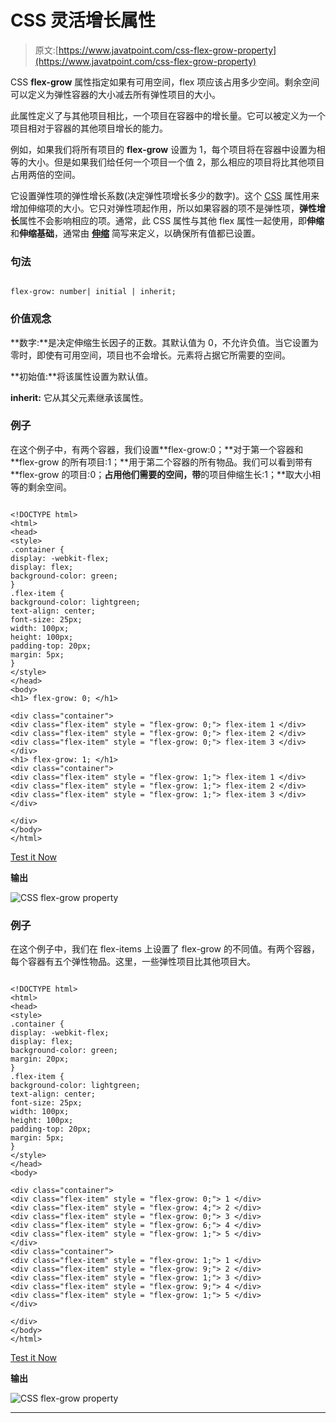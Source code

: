 # CSS 灵活增长属性

> 原文:[https://www.javatpoint.com/css-flex-grow-property](https://www.javatpoint.com/css-flex-grow-property)

CSS **flex-grow** 属性指定如果有可用空间，flex 项应该占用多少空间。剩余空间可以定义为弹性容器的大小减去所有弹性项目的大小。

此属性定义了与其他项目相比，一个项目在容器中的增长量。它可以被定义为一个项目相对于容器的其他项目增长的能力。

例如，如果我们将所有项目的 **flex-grow** 设置为 1，每个项目将在容器中设置为相等的大小。但是如果我们给任何一个项目一个值 2，那么相应的项目将比其他项目占用两倍的空间。

它设置弹性项的弹性增长系数(决定弹性项增长多少的数字)。这个 [CSS](https://www.javatpoint.com/css-tutorial) 属性用来增加伸缩项的大小。它只对弹性项起作用，所以如果容器的项不是弹性项，**弹性增长**属性不会影响相应的项。通常，此 CSS 属性与其他 flex 属性一起使用，即**伸缩**和**伸缩基础**，通常由 [**伸缩**](https://www.javatpoint.com/css-flex-property) 简写来定义，以确保所有值都已设置。

### 句法

```

flex-grow: number| initial | inherit;

```

### 价值观念

**数字:**是决定伸缩生长因子的正数。其默认值为 0，不允许负值。当它设置为零时，即使有可用空间，项目也不会增长。元素将占据它所需要的空间。

**初始值:**将该属性设置为默认值。

**inherit:** 它从其父元素继承该属性。

### 例子

在这个例子中，有两个容器，我们设置**flex-grow:0；**对于第一个容器和 **flex-grow 的所有项目:1；**用于第二个容器的所有物品。我们可以看到带有 **flex-grow 的项目:0；**占用他们需要的空间，带**的项目伸缩生长:1；**取大小相等的剩余空间。

```

<!DOCTYPE html>
<html>
<head>
<style>
.container {
display: -webkit-flex;
display: flex;
background-color: green;
}
.flex-item {
background-color: lightgreen;
text-align: center;
font-size: 25px;
width: 100px;
height: 100px;
padding-top: 20px;
margin: 5px;
}
</style>
</head>
<body>
<h1> flex-grow: 0; </h1>

<div class="container">
<div class="flex-item" style = "flex-grow: 0;"> flex-item 1 </div>
<div class="flex-item" style = "flex-grow: 0;"> flex-item 2 </div>
<div class="flex-item" style = "flex-grow: 0;"> flex-item 3 </div>
</div>
<h1> flex-grow: 1; </h1>
<div class="container">
<div class="flex-item" style = "flex-grow: 1;"> flex-item 1 </div>
<div class="flex-item" style = "flex-grow: 1;"> flex-item 2 </div>
<div class="flex-item" style = "flex-grow: 1;"> flex-item 3 </div>
</div>

</div>
</body>
</html>

```

[Test it Now](https://www.javatpoint.com/oprweb/test.jsp?filename=css-flex-grow-property1)

**输出**

![CSS flex-grow property](../Images/77b8f9710142f044bf21ec13647f2f27.png)

### 例子

在这个例子中，我们在 flex-items 上设置了 flex-grow 的不同值。有两个容器，每个容器有五个弹性物品。这里，一些弹性项目比其他项目大。

```

<!DOCTYPE html>
<html>
<head>
<style>
.container {
display: -webkit-flex;
display: flex;
background-color: green;
margin: 20px;
}
.flex-item {
background-color: lightgreen;
text-align: center;
font-size: 25px;
width: 100px;
height: 100px;
padding-top: 20px;
margin: 5px;
}
</style>
</head>
<body>

<div class="container">
<div class="flex-item" style = "flex-grow: 0;"> 1 </div>
<div class="flex-item" style = "flex-grow: 4;"> 2 </div>
<div class="flex-item" style = "flex-grow: 0;"> 3 </div>
<div class="flex-item" style = "flex-grow: 6;"> 4 </div>
<div class="flex-item" style = "flex-grow: 1;"> 5 </div>
</div>
<div class="container">
<div class="flex-item" style = "flex-grow: 1;"> 1 </div>
<div class="flex-item" style = "flex-grow: 9;"> 2 </div>
<div class="flex-item" style = "flex-grow: 1;"> 3 </div>
<div class="flex-item" style = "flex-grow: 9;"> 4 </div>
<div class="flex-item" style = "flex-grow: 1;"> 5 </div>
</div>

</div>
</body>
</html>

```

[Test it Now](https://www.javatpoint.com/oprweb/test.jsp?filename=css-flex-grow-property2)

**输出**

![CSS flex-grow property](../Images/ac35a8f2c2be6fda42219ac5039a0f5e.png)

* * *